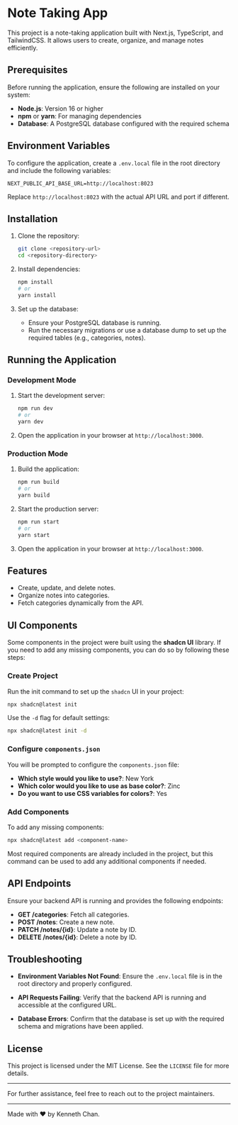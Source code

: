 # Note Taking App

This project is a note-taking application built with Next.js, TypeScript, and TailwindCSS. It allows users to create, organize, and manage notes efficiently.

## Prerequisites

Before running the application, ensure the following are installed on your system:

- **Node.js**: Version 16 or higher
- **npm** or **yarn**: For managing dependencies
- **Database**: A PostgreSQL database configured with the required schema

## Environment Variables

To configure the application, create a `.env.local` file in the root directory and include the following variables:

```env
NEXT_PUBLIC_API_BASE_URL=http://localhost:8023
```

Replace `http://localhost:8023` with the actual API URL and port if different.

## Installation

1. Clone the repository:
   ```bash
   git clone <repository-url>
   cd <repository-directory>
   ```

2. Install dependencies:
   ```bash
   npm install
   # or
   yarn install
   ```

3. Set up the database:
   - Ensure your PostgreSQL database is running.
   - Run the necessary migrations or use a database dump to set up the required tables (e.g., categories, notes).

## Running the Application

### Development Mode

1. Start the development server:
   ```bash
   npm run dev
   # or
   yarn dev
   ```

2. Open the application in your browser at `http://localhost:3000`.

### Production Mode

1. Build the application:
   ```bash
   npm run build
   # or
   yarn build
   ```

2. Start the production server:
   ```bash
   npm run start
   # or
   yarn start
   ```

3. Open the application in your browser at `http://localhost:3000`.

## Features

- Create, update, and delete notes.
- Organize notes into categories.
- Fetch categories dynamically from the API.

## UI Components

Some components in the project were built using the **shadcn UI** library. If you need to add any missing components, you can do so by following these steps:

### Create Project

Run the init command to set up the `shadcn` UI in your project:

```bash
npx shadcn@latest init
```

Use the `-d` flag for default settings:

```bash
npx shadcn@latest init -d
```

### Configure `components.json`

You will be prompted to configure the `components.json` file:

- **Which style would you like to use?**: New York
- **Which color would you like to use as base color?**: Zinc
- **Do you want to use CSS variables for colors?**: Yes

### Add Components

To add any missing components:

```bash
npx shadcn@latest add <component-name>
```

Most required components are already included in the project, but this command can be used to add any additional components if needed.

## API Endpoints

Ensure your backend API is running and provides the following endpoints:

- **GET /categories**: Fetch all categories.
- **POST /notes**: Create a new note.
- **PATCH /notes/{id}**: Update a note by ID.
- **DELETE /notes/{id}**: Delete a note by ID.

## Troubleshooting

- **Environment Variables Not Found**:
  Ensure the `.env.local` file is in the root directory and properly configured.

- **API Requests Failing**:
  Verify that the backend API is running and accessible at the configured URL.

- **Database Errors**:
  Confirm that the database is set up with the required schema and migrations have been applied.

## License

This project is licensed under the MIT License. See the `LICENSE` file for more details.

---

For further assistance, feel free to reach out to the project maintainers.

---

Made with ❤️ by Kenneth Chan.

